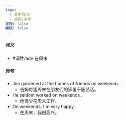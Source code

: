 ```yaml
---
tags:
  - 首字母/O
  - 级别/中考
掌握: false
模糊: false
---
```

##### 词义
- #词性/adv  在周末
##### 例句
- Jim gardened at the homes of friends on weekends .
	- 吉姆每逢周末在朋友们的家里干园艺活。
- He seldom worked on weekends .
	- 他很少在周末工作。
- On weekends, I'm very happy.
	- 在周末，我很高兴。
